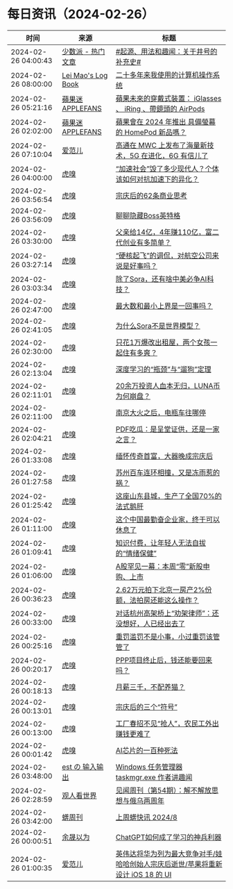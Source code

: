 ﻿# 每日资讯（2024-02-26）

|时间|来源|标题|
|---|---|---|
|2024-02-26 04:00:43|[少数派 - 热门文章](https://rss.mifaw.com/articles/5c8bb11a3c41f61efd36683e/5c92450e3882afa09dff5928)|[#起源、用法和趣闻：关于井号的补充史#](https://sspai.com/post/86471)|
|2024-02-26 08:00:00|[Lei Mao's Log Book](https://leimao.github.io/atom.xml)|[二十多年来我使用的计算机操作系统](https://leimao.github.io/essay/%E4%BA%8C%E5%8D%81%E5%A4%9A%E5%B9%B4%E6%9D%A5%E6%88%91%E4%BD%BF%E7%94%A8%E7%9A%84%E8%AE%A1%E7%AE%97%E6%9C%BA%E6%93%8D%E4%BD%9C%E7%B3%BB%E7%BB%9F/)|
|2024-02-26 05:21:16|[蘋果迷 APPLEFANS](https://applefans.today/feed/)|[蘋果未來的穿戴式裝置： iGlasses 、 iRing 、帶鏡頭的 AirPods](https://applefans.today/2024-02-apple-has-explored-smart-ring-and-glasses-rumors/)|
|2024-02-26 02:02:00|[蘋果迷 APPLEFANS](https://applefans.today/feed/)|[蘋果會在 2024 年推出 具備螢幕的 HomePod 新品嗎？](https://applefans.today/2024-02-homepod-with-ipad-like-screen-rumor/)|
|2024-02-26 07:10:04|[爱范儿](https://www.ifanr.com/feed)|[高通在 MWC 上发布了海量新技术，5G 在进化，6G 有信儿了](https://www.ifanr.com/1576070?utm_source=rss&utm_medium=rss&utm_campaign=)|
|2024-02-26 04:00:00|[虎嗅](https://rss.huxiu.com/)|[“加速社会”毁了多少现代人？个体该如何对抗加速下的异化？](https://www.huxiu.com/article/2712513.html?f=rss)|
|2024-02-26 03:56:54|[虎嗅](https://rss.huxiu.com/)|[宗庆后的62条商业思考](https://www.huxiu.com/article/2715363.html?f=rss)|
|2024-02-26 03:56:09|[虎嗅](https://rss.huxiu.com/)|[聊聊隐藏Boss英特格](https://www.huxiu.com/article/2715721.html?f=rss)|
|2024-02-26 03:30:00|[虎嗅](https://rss.huxiu.com/)|[父亲给14亿，4年赚110亿，富二代创业有多简单？](https://www.huxiu.com/article/2707677.html?f=rss)|
|2024-02-26 03:27:14|[虎嗅](https://rss.huxiu.com/)|[“硬核起飞”的调侃，对航空公司来说是好事吗？](https://www.huxiu.com/article/2715322.html?f=rss)|
|2024-02-26 03:03:34|[虎嗅](https://rss.huxiu.com/)|[除了Sora，还有啥中美必争AI科技？](https://www.huxiu.com/article/2715329.html?f=rss)|
|2024-02-26 02:47:00|[虎嗅](https://rss.huxiu.com/)|[最大数和最小上界是一回事吗？](https://www.huxiu.com/article/2715272.html?f=rss)|
|2024-02-26 02:41:05|[虎嗅](https://rss.huxiu.com/)|[为什么Sora不是世界模型？](https://www.huxiu.com/article/2701640.html?f=rss)|
|2024-02-26 02:30:00|[虎嗅](https://rss.huxiu.com/)|[只花1万爆改出租屋，两个女孩一起住有多爽？](https://www.huxiu.com/article/2713073.html?f=rss)|
|2024-02-26 02:13:04|[虎嗅](https://rss.huxiu.com/)|[深度学习的“瓶颈”与“遛狗”定理](https://www.huxiu.com/article/2715279.html?f=rss)|
|2024-02-26 02:11:01|[虎嗅](https://rss.huxiu.com/)|[20余万投资人血本无归，LUNA币为何崩盘？](https://www.huxiu.com/article/2707084.html?f=rss)|
|2024-02-26 02:11:00|[虎嗅](https://rss.huxiu.com/)|[南京大火之后，电瓶车往哪停](https://www.huxiu.com/article/2715271.html?f=rss)|
|2024-02-26 02:04:21|[虎嗅](https://rss.huxiu.com/)|[PDF吃瓜：是呈堂证供，还是一家之言？](https://www.huxiu.com/article/2713545.html?f=rss)|
|2024-02-26 01:33:08|[虎嗅](https://rss.huxiu.com/)|[缅怀传奇首富，大器晚成宗庆后](https://www.huxiu.com/article/2712297.html?f=rss)|
|2024-02-26 01:27:58|[虎嗅](https://rss.huxiu.com/)|[苏州百车连环相撞，又是冻雨惹的祸？](https://www.huxiu.com/article/2715300.html?f=rss)|
|2024-02-26 01:25:42|[虎嗅](https://rss.huxiu.com/)|[这座山东县城，生产了全国70%的法式鹅肝](https://www.huxiu.com/article/2714890.html?f=rss)|
|2024-02-26 01:11:00|[虎嗅](https://rss.huxiu.com/)|[这个中国最勤奋企业家，终于可以休息了](https://www.huxiu.com/article/2714038.html?f=rss)|
|2024-02-26 01:09:41|[虎嗅](https://rss.huxiu.com/)|[知识付费，让年轻人无法自拔的“情绪保健”](https://www.huxiu.com/article/2713544.html?f=rss)|
|2024-02-26 01:06:00|[虎嗅](https://rss.huxiu.com/)|[A股罕见一幕：本周“零”新股申购、上市](https://www.huxiu.com/article/2714869.html?f=rss)|
|2024-02-26 00:36:23|[虎嗅](https://rss.huxiu.com/)|[2.62万元拍下北京一房产2%份额，法拍房还能这么操作？](https://www.huxiu.com/article/2714900.html?f=rss)|
|2024-02-26 00:33:00|[虎嗅](https://rss.huxiu.com/)|[对话杭州高架桥上“劝架律师”：还没想好，人已经出去了](https://www.huxiu.com/article/2714019.html?f=rss)|
|2024-02-26 00:25:16|[虎嗅](https://rss.huxiu.com/)|[重罚滥罚不是小事，小过重罚该管管了](https://www.huxiu.com/article/2714015.html?f=rss)|
|2024-02-26 00:20:17|[虎嗅](https://rss.huxiu.com/)|[PPP项目终止后，钱还能要回来吗？](https://www.huxiu.com/article/2714013.html?f=rss)|
|2024-02-26 00:18:13|[虎嗅](https://rss.huxiu.com/)|[月薪三千，不配养猫？](https://www.huxiu.com/article/2713553.html?f=rss)|
|2024-02-26 00:13:01|[虎嗅](https://rss.huxiu.com/)|[宗庆后的三个“符号”](https://www.huxiu.com/article/2714011.html?f=rss)|
|2024-02-26 00:13:00|[虎嗅](https://rss.huxiu.com/)|[工厂春招不见“抢人”，农民工外出赚钱更难了](https://www.huxiu.com/article/2714010.html?f=rss)|
|2024-02-26 00:01:42|[虎嗅](https://rss.huxiu.com/)|[AI芯片的一百种死法](https://www.huxiu.com/article/2713477.html?f=rss)|
|2024-02-26 03:48:00|[est の 输入输出](https://blog.est.im/rss)|[Windows 任务管理器 taskmgr.exe 作者讲趣闻](https://blog.est.im/2024/stdin-05)|
|2024-02-26 02:28:59|[观人看世界](https://feedpress.me/wx-iwatch1024)|[见闻周刊（第54期）：解不解放思想与俄乌两周年](http://mp.weixin.qq.com/s?__biz=MzI5NDI2NTAxMA%3D%3D&mid=2247489468&idx=1&sn=8f7b5e6c77652563a33f222beac94635)|
|2024-02-26 03:42:00|[蠎周刊](https://weekly.pychina.org/feeds/all.atom.xml)|[上周蠎快讯 2024/8](https://weekly.pychina.org/pyrecap/pyrw-2408.html)|
|2024-02-26 00:00:51|[余晟以为](https://feedpress.me/wx-yurii-says)|[ChatGPT如何成了学习的神兵利器](http://mp.weixin.qq.com/s?__biz=MzA3MDMwOTcwMg%3D%3D&mid=2650009864&idx=1&sn=91879a592b40b94583c292f09ed2303e)|
|2024-02-26 01:00:35|[爱范儿](https://www.ifanr.com/feed)|[英伟达将华为列为最大竞争对手/娃哈哈创始人宗庆后逝世/苹果将重新设计 iOS 18 的 UI](https://www.ifanr.com/1576138?utm_source=rss&utm_medium=rss&utm_campaign=)|
